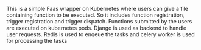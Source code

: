 This is a simple Faas wrapper on Kubernetes where users can give a file containing function to be executed. 
So it includes function registration, trigger registration and trigger dispatch.
Functions submitted by the users are executed on kubernetes pods.
Django is used as backend to handle user requests.
Redis is used to enqeue the tasks and celery worker is used for processing the tasks
